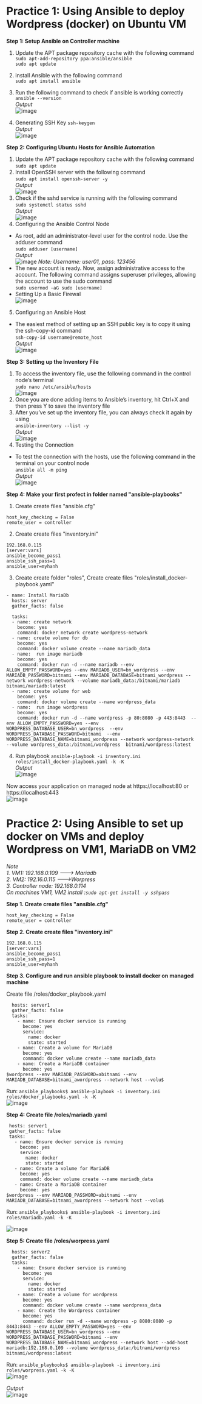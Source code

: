 
# Practice 1: Using Ansible to deploy Wordpress (docker) on Ubuntu VM  

**Step 1: Setup Ansible on Controller machine**  

1. Update the APT package repository cache with the following command  
```sudo apt-add-repository ppa:ansible/ansible```  
```sudo apt update```  
2. install Ansible with the following command  
```sudo apt install ansible```  
3. Run the following command to check if ansible is working correctly  
```ansible --version```   
*Output*  
![image](https://user-images.githubusercontent.com/46991949/117783891-29f47c80-b26d-11eb-8355-9c4abc0248fa.png)

4. Generating SSH Key
```ssh-keygen```  
*Output*  
![image](https://user-images.githubusercontent.com/46991949/117784349-adae6900-b26d-11eb-90f4-06f2dca41519.png)

**Step 2: Configuring Ubuntu Hosts for Ansible Automation**

1. Update the APT package repository cache with the following command  
```sudo apt update```  
2. Install OpenSSH server with the following command  
```sudo apt install openssh-server -y```  
*Output*  
![image](https://user-images.githubusercontent.com/46991949/117784792-1e558580-b26e-11eb-9c26-3ada9eb0b576.png)
3. Check if the sshd service is running with the following command  
```sudo systemctl status sshd```  
*Output*  
![image](https://user-images.githubusercontent.com/46991949/117784969-4e9d2400-b26e-11eb-801b-50acd10ba7ad.png)
4. Configuring the Ansible Control Node  
* As root, add an administrator-level user for the control node. Use the adduser command  
```sudo adduser [username]```  
*Output*  
![image](https://user-images.githubusercontent.com/46991949/117825259-61791e00-b299-11eb-9fe8-a7e262c4bede.png)
*Note: Username: user01, pass: 123456*  
* The new account is ready. Now, assign administrative access to the account. The following command assigns superuser privileges, allowing the account to use the sudo command  
```sudo usermod -aG sudo [username]```  
* Setting Up a Basic Firewal  
![image](https://user-images.githubusercontent.com/46991949/118068418-8c17c380-b3cc-11eb-9d31-c78a15d2119c.png)
5. Configuring an Ansible Host  
* The easiest method of setting up an SSH public key is to copy it using the ssh-copy-id command  
```ssh-copy-id username@remote_host```  
*Output*  
![image](https://user-images.githubusercontent.com/46991949/117826714-933eb480-b29a-11eb-8b58-97261d4cbb0d.png)

**Step 3: Setting up the Inventory File**  

1. To access the inventory file, use the following command in the control node’s terminal  
```sudo nano /etc/ansible/hosts```  
![image](https://user-images.githubusercontent.com/46991949/117827787-7d7dbf00-b29b-11eb-9ab6-a0e624af7114.png)
2.  Once you are done adding items to Ansible’s inventory, hit Ctrl+X and then press Y to save the inventory file  
3.  After you’ve set up the inventory file, you can always check it again by using  
```ansible-inventory --list -y```  
*Output*  
![image](https://user-images.githubusercontent.com/46991949/117828046-b0c04e00-b29b-11eb-937b-c5014439e134.png)
4. Testing the Connection  
* To test the connection with the hosts, use the following command in the terminal on your control node  
```ansible all -m ping```  
*Output*  
![image](https://user-images.githubusercontent.com/46991949/117828830-67243300-b29c-11eb-98ff-a8812de212da.png)

**Step 4: Make your first profect in folder named "ansible-playbooks"**    

1. Create create files "ansible.cfg"  
```[defaults]
host_key_checking = False
remote_user = controller
```    
2. Create create files "inventory.ini"
```[server]
192.168.0.115
[server:vars]
ansible_become_pass1
ansible_ssh_pass=1
ansible_user=myhanh
```  
3. Create create folder "roles", Create create files "roles/install_docker-playbook.yaml"
```---
- name: Install MariaDb
  hosts: server
  gather_facts: false

  tasks:
  - name: create network
    become: yes
    command: docker network create wordpress-network
  - name: create volume for db
    become: yes
    command: docker volume create --name mariadb_data
  - name:  run image mariadb
    become: yes
    command: docker run -d --name mariadb --env ALLOW_EMPTY_PASSWORD=yes --env MARIADB_USER=bn_wordpress --env MARIADB_PASSWORD=bitnami --env MARIADB_DATABASE=bitnami_wordpress --network wordpress-network --volume mariadb_data:/bitnami/mariadb bitnami/mariadb:latest
  - name: create volume for web
    become: yes
    command: docker volume create --name wordpress_data
  - name:  run image wordpress
    become: yes
    command: docker run -d --name wordpress -p 80:8080 -p 443:8443  --env ALLOW_EMPTY_PASSWORD=yes --env WORDPRESS_DATABASE_USER=bn_wordpress  --env WORDPRESS_DATABASE_PASSWORD=bitnami  --env WORDPRESS_DATABASE_NAME=bitnami_wordpress --network wordpress-network --volume wordpress_data:/bitnami/wordpress  bitnami/wordpress:latest
 ```  
 4. Run playbook ```ansible-playbook -i inventory.ini roles/install_docker-playbook.yaml -k -K```  
 *Output*  
 ![image](https://user-images.githubusercontent.com/46991949/118071722-84f3b400-b3d2-11eb-8e2d-8539a49c6f17.png)  
 
 Now access your application on managed node at https://localhost:80 or https://localhost:443  
 ![image](https://user-images.githubusercontent.com/46991949/118071862-d603a800-b3d2-11eb-87d2-dd9400630e63.png)

# Practice 2: Using Ansible to set up docker on VMs and deploy Wordpress on VM1, MariaDB on VM2

*Note*  
*1. VM1: 192.168.0.109 ---> Mariadb*  
*2. VM2: 192.16.0.115  --->Worpress*  
*3. Controller node: 192.168.0.114*  
*On machines VM1, VM2 install :```sudo apt-get install -y sshpass```*  

**Step 1. Create create files "ansible.cfg"**    
```[defaults]
host_key_checking = False
remote_user = controller
```    
**Step 2. Create create files "inventory.ini"**  
```[server]
192.168.0.115
[server:vars]
ansible_become_pass1
ansible_ssh_pass=1
ansible_user=myhanh
```  
**Step 3. Configure and run ansible playbook to install docker on managed machine**  

Create file /roles/docker_playbook.yaml
```- name: deploy mariadb
  hosts: server1
  gather_facts: false
  tasks:
    - name: Ensure docker service is running
      become: yes
      service:
        name: docker
        state: started
    - name: Create a volume for MariaDB
      become: yes
      command: docker volume create --name mariadb_data
    - name: Create a MariaDB container
      become: yes
$wordpress --env MARIADB_PASSWORD=abitnami --env MARIADB_DATABASE=bitnami_awordpress --network host --volu$
 ```  
 Run: ```ansible_playbooks$ ansible-playbook -i inventory.ini roles/docker_playbooks.yaml -k -K```  
 ![image](https://user-images.githubusercontent.com/46991949/118128820-9ca85800-b425-11eb-9da2-e4f4ee7ea033.png)  
 
 **Step 4: Create file /roles/mariadb.yaml**
 
 ```name: deploy mariadb
  hosts: server1
  gather_facts: false
  tasks:
    - name: Ensure docker service is running
      become: yes
      service:
        name: docker
        state: started
    - name: Create a volume for MariaDB
      become: yes
      command: docker volume create --name mariadb_data
    - name: Create a MariaDB container
      become: yes
$wordpress --env MARIADB_PASSWORD=abitnami --env MARIADB_DATABASE=bitnami_awordpress --network host --volu$
```  
Run: ```ansible_playbooks$ ansible-playbook -i inventory.ini roles/mariadb.yaml -k -K```  

![image](https://user-images.githubusercontent.com/46991949/118129774-cb72fe00-b426-11eb-9000-3b035a47f54d.png)  

**Step 5: Create file /roles/worpress.yaml**  

```- name: deploy wordpress
  hosts: server2
  gather_facts: false
  tasks:
    - name: Ensure docker service is running
      become: yes
      service:
        name: docker
        state: started
    - name: Create a volume for wordpress
      become: yes
      command: docker volume create --name wordpress_data
    - name: Create the Wordpress container
      become: yes
      command: docker run -d --name wordpress -p 8080:8080 -p 8443:8443 --env ALLOW_EMPTY_PASSWORD=yes --env WORDPRESS_DATABASE_USER=bn_wordpress --env WORDPRESS_DATABASE_PASSWORD=bitnami --env WORDPRESS_DATABASE_NAME=bitnami_wordpress --network host --add-host mariadb:192.168.0.109 --volume wordpress_data:/bitnami/wordpress bitnami/wordpress:latest
```  
Run: ```ansible_playbooks$ ansible-playbook -i inventory.ini roles/worpress.yaml -k -K```  
![image](https://user-images.githubusercontent.com/46991949/118130961-23f6cb00-b428-11eb-8025-98015ef224f8.png)


*Output*  
![image](https://user-images.githubusercontent.com/46991949/118132289-b9df2580-b429-11eb-8b10-7a9b254d5cde.png)



 

